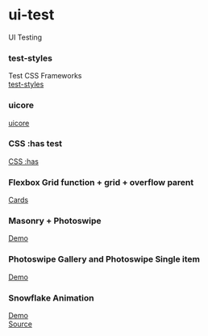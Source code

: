 # ui-test
 UI Testing
 
 ### test-styles
Test CSS Frameworks 	
[test-styles](https://suiramus.github.io/ui-test/test-styles/)  
 
### uicore
[uicore](https://suiramus.github.io/ui-test/uicore/)  

### CSS :has test
[CSS :has](https://suiramus.github.io/ui-test/has/)  

### Flexbox Grid function + grid + overflow parent
[Cards](https://suiramus.github.io/ui-test/cards/)  

### Masonry + Photoswipe
[Demo](https://suiramus.github.io/ui-test/masonry-photoswipe/)  

### Photoswipe Gallery and Photoswipe Single item
[Demo](https://suiramus.github.io/ui-test/photoswipe-test/)  

### Snowflake Animation
[Demo](https://suiramus.github.io/ui-test/snowflake/)    
[Source](https://github.com/nextapps-de/snowflake)
